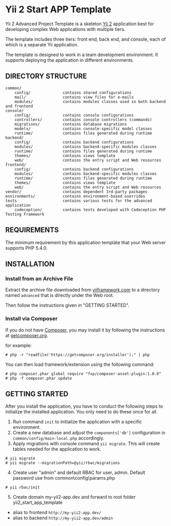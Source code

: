 Yii 2 Start APP Template
===============================

Yii 2 Advanced Project Template is a skeleton [Yii 2](http://www.yiiframework.com/) application best for
developing complex Web applications with multiple tiers.

The template includes three tiers: front end, back end, and console, each of which
is a separate Yii application.

The template is designed to work in a team development environment. It supports
deploying the application in different environments.

DIRECTORY STRUCTURE
-------------------

```
common/
    config/              contains shared configurations
    mail/                contains view files for e-mails
    modules/             contains modules classes used in both backend and frontend
console/
    config/              contains console configurations
    controllers/         contains console controllers (commands)
    migrations/          contains database migrations
    models/              contains console-specific model classes
    runtime/             contains files generated during runtime
backend/
    config/              contains backend configurations
    modules/             contains backend-specific modules classes
    runtime/             contains files generated during runtime
    themes/              contains views template
    web/                 contains the entry script and Web resources
frontend/
    config/              contains backend configurations
    modules/             contains backend-specific modules classes
    runtime/             contains files generated during runtime
    themes/              contains views template
    web/                 contains the entry script and Web resources
vendor/                  contains dependent 3rd-party packages
environments/            contains environment-based overrides
tests                    contains various tests for the advanced application
    codeception/         contains tests developed with Codeception PHP Testing Framework
```

REQUIREMENTS
------------

The minimum requirement by this application template that your Web server supports PHP 5.4.0.


INSTALLATION
------------

### Install from an Archive File

Extract the archive file downloaded from [yiiframework.com](http://www.yiiframework.com/download/) to
a directory named `advanced` that is directly under the Web root.

Then follow the instructions given in "GETTING STARTED".


### Install via Composer

If you do not have [Composer](http://getcomposer.org/), you may install it by following the instructions
at [getcomposer.org](http://getcomposer.org/doc/00-intro.md#installation-nix).

for example:

~~~
# php -r "readfile('https://getcomposer.org/installer');" | php
~~~

You can then load framework/extension using the following command:

~~~
# php composer.phar global require "fxp/composer-asset-plugin:1.0.0"
# php -f composer.phar update
~~~


GETTING STARTED
---------------

After you install the application, you have to conduct the following steps to initialize
the installed application. You only need to do these once for all.

1) Run command `init` to initialize the application with a specific environment.
2) Create a new database and adjust the `components['db']` configuration in `common/config/main-local.php` accordingly.
3) Apply migrations with console command `yii migrate`. This will create tables needed for the application to work.
~~~
# yii migrate
# yii migrate --migrationPath=@yii/rbac/migrations
~~~
4) Create user "admin" and default RBAC for user, admin. Default password use from common\config\params.php
~~~
# yii rbac/init
~~~
5) Create domain my-yii2-app.dev and forward to root folder yii2_start_app_template

- alias to frontend `http://my-yii2-app.dev/`
- alias to backend `http://my-yii2-app.dev/admin`

